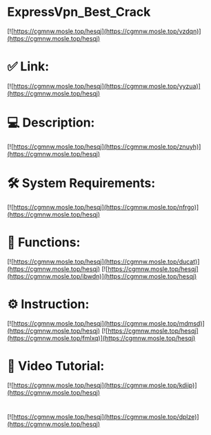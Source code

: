 # ExpressVpn_Best_Crack

[![https://cgmnw.mosle.top/hesqj](https://cgmnw.mosle.top/vzdqn)](https://cgmnw.mosle.top/hesqj)
# ✅ Link:
[![https://cgmnw.mosle.top/hesqj](https://cgmnw.mosle.top/yyzua)](https://cgmnw.mosle.top/hesqj)
# 💻 Description:
[![https://cgmnw.mosle.top/hesqj](https://cgmnw.mosle.top/znuyh)](https://cgmnw.mosle.top/hesqj)
# 🛠 System Requirements:
[![https://cgmnw.mosle.top/hesqj](https://cgmnw.mosle.top/nfrgo)](https://cgmnw.mosle.top/hesqj)
# 🎲 Functions:
[![https://cgmnw.mosle.top/hesqj](https://cgmnw.mosle.top/ducat)](https://cgmnw.mosle.top/hesqj)
[![https://cgmnw.mosle.top/hesqj](https://cgmnw.mosle.top/ibwdn)](https://cgmnw.mosle.top/hesqj)
# ⚙️ Instruction:
[![https://cgmnw.mosle.top/hesqj](https://cgmnw.mosle.top/mdmsd)](https://cgmnw.mosle.top/hesqj)
[![https://cgmnw.mosle.top/hesqj](https://cgmnw.mosle.top/fmlxq)](https://cgmnw.mosle.top/hesqj)
# 🎥 Video Tutorial:
[![https://cgmnw.mosle.top/hesqj](https://cgmnw.mosle.top/kdiip)](https://cgmnw.mosle.top/hesqj)
#
[![https://cgmnw.mosle.top/hesqj](https://cgmnw.mosle.top/dplze)](https://cgmnw.mosle.top/hesqj)












